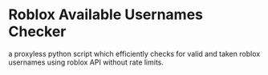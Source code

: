 # Roblox Available Usernames Checker
a proxyless python script which efficiently checks for valid and taken roblox usernames using roblox API without rate limits.

